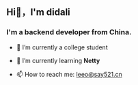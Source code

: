 ## Hi👋，I'm didali
### I'm a backend developer from China.

- 🔭 I’m currently a college student

- 🌱 I’m currently learning **Netty**

- 📫 How to reach me: leeo@say521.cn



<!--
**didali/didali** is a ✨ _special_ ✨ repository because its `README.md` (this file) appears on your GitHub profile.

Here are some ideas to get you started:

-  ...
- 
- 👯 I’m looking to collaborate on ...
- 🤔 I’m looking for help with ...
- 💬 Ask me about ...
- 📫 How to reach me: ...
- 😄 Pronouns: ...
- ⚡ Fun fact: ...
-->
